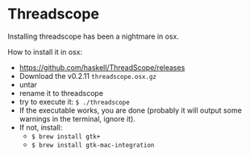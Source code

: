 # Threadscope

Installing threadscope has been a nightmare in osx.

How to install it in osx:

- <https://github.com/haskell/ThreadScope/releases>
- Download the v0.2.11 `threadscope.osx.gz`
- untar
- rename it to threadscope
- try to execute it: `$ ./threadscope`
- If the executable works, you are done (probably it will output some warnings in the terminal, ignore it).
- If not, install:
  - `$ brew install gtk+`
  - `$ brew install gtk-mac-integration`

